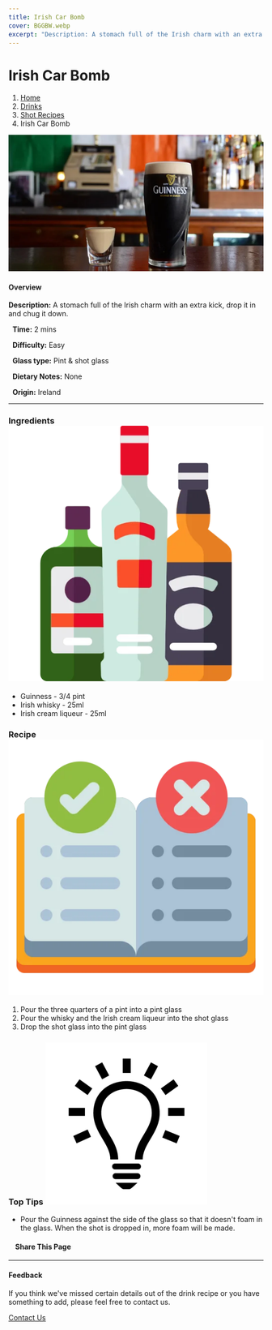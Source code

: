 ```yaml
---
title: Irish Car Bomb
cover: BGGBW.webp
excerpt: "Description: A stomach full of the Irish charm with an extra kick, drop it in and chug it down."
---
```


# Irish Car Bomb

1.  [Home](/)
2.  [Drinks](drinks)
3.  [Shot Recipes](drinks/shotrecipes)
4.  Irish Car Bomb

![](images/irishcarbomb.webp)

#### Overview

**Description:** A stomach full of the Irish charm with an extra kick, drop it in and chug it down.

  **Time:** 2 mins

  **Difficulty:** Easy

  **Glass type:** Pint & shot glass

  **Dietary Notes:** None

  **Origin:** Ireland

* * *

### Ingredients ![target](images/liquor.webp)

-   Guinness - 3/4 pint
-   Irish whisky - 25ml
-   Irish cream liqueur - 25ml

### Recipe ![target](images/rules.webp)

1.  Pour the three quarters of a pint into a pint glass
2.  Pour the whisky and the Irish cream liqueur into the shot glass
3.  Drop the shot glass into the pint glass

### Top Tips ![target](images/lightbulb.webp)

-   Pour the Guinness against the side of the glass so that it doesn't foam in the glass. When the shot is dropped in, more foam will be made.

####     Share This Page

[](https://www.facebook.com/sharer/sharer.php?u=beergogglegames.co.uk/Drinks/ShotRecipes/irishcarbomb)[](https://www.instagram.com/direct/new/)[](https://twitter.com/intent/tweet?url=beergogglegames.co.uk/Drinks/ShotRecipes/irishcarbomb)

* * *

#### Feedback

If you think we've missed certain details out of the drink recipe or you have something to add, please feel free to contact us.

  
  
  
[Contact Us](contact)
